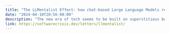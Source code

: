 ```yaml
---
title: "The LLMentalist Effect: how chat-based Large Language Models replicate the mechanisms of a psychic’s con"
date: "2024-04-10T20:56-08:00"
description: "The new era of tech seems to be built on superstitious behaviour"
link: https://softwarecrisis.dev/letters/llmentalist/
---
```

